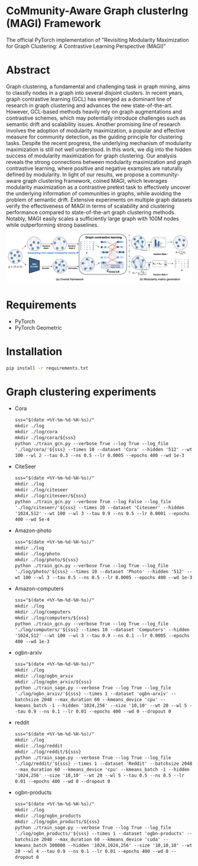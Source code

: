 # CoMmunity-Aware Graph clusterIng (MAGI) Framework
The official PyTorch implementation of "Revisiting Modularity Maximization for Graph Clustering: A Contrastive Learning Perspective (MAGI)"

# Abstract
Graph clustering, a fundamental and challenging task in graph mining, aims to classify nodes in a graph into several disjoint clusters. In recent years, graph contrastive learning (GCL) has emerged as a dominant line of research in graph clustering and advances the new state-of-the-art. However, GCL-based methods heavily rely on graph augmentations and contrastive schemes, which may potentially introduce challenges such as semantic drift and scalability issues. Another promising line of research involves the adoption of modularity maximization, a popular and effective measure for community detection, as the guiding principle for clustering tasks. Despite the recent progress, the underlying mechanism of modularity maximization is still not well understood. In this work, we dig into the hidden success of modularity maximization for graph clustering. Our analysis reveals the strong connections between modularity maximization and graph contrastive learning, where positive and negative examples are naturally defined by modularity. In light of our results, we propose a community-aware graph clustering framework, coined MAGI, which leverages modularity maximization as a contrastive pretext task to effectively uncover the underlying information of communities in graphs, while avoiding the problem of semantic drift. Extensive experiments on multiple graph datasets verify the effectiveness of MAGI in terms of scalability and clustering performance compared to state-of-the-art graph clustering methods. Notably, MAGI easily scales a sufficiently large graph with 100M nodes while outperforming strong baselines.

![framework](framework.png)

# Requirements
* PyTorch
* PyTorch Geometric

# Installation
```bash
pip install -r requirements.txt
```

# Graph clustering experiments

* Cora
  ```
  sss="$(date +%Y-%m-%d-%H-%s)/"
  mkdir ./log
  mkdir ./log/cora
  mkdir ./log/cora/${sss}
  python ./train_gcn.py --verbose True --log True --log_file './log/cora/'${sss} --times 10 --dataset 'Cora' --hidden '512' --wt 100 --wl 2 --tau 0.3 --ns 0.5 --lr 0.0005 --epochs 400 --wd 1e-3
  ```
* CiteSeer
  ```
  sss="$(date +%Y-%m-%d-%H-%s)/"
  mkdir ./log
  mkdir ./log/citeseer
  mkdir ./log/citeseer/${sss}
  python ./train_gcn.py --verbose True --log False --log_file './log/citeseer/'${sss} --times 10 --dataset 'Citeseer' --hidden '1024,512' --wt 100 --wl 3 --tau 0.9 --ns 0.5 --lr 0.0001 --epochs 400 --wd 5e-4
  ```
* Amazon-photo
  ```
  sss="$(date +%Y-%m-%d-%H-%s)/"
  mkdir ./log
  mkdir ./log/photo
  mkdir ./log/photo/${sss}
  python ./train_gcn.py --verbose True --log True --log_file './log/photo/'${sss} --times 10 --dataset 'Photo' --hidden '512' --wt 100 --wl 3 --tau 0.5 --ns 0.5 --lr 0.0005 --epochs 400 --wd 1e-3
  ```
* Amazon-computers
  ```
  sss="$(date +%Y-%m-%d-%H-%s)/"
  mkdir ./log
  mkdir ./log/computers
  mkdir ./log/computers/${sss}
  python ./train_gcn.py --verbose True --log True --log_file './log/computers/'${sss} --times 10 --dataset 'Computers' --hidden '1024,512' --wt 100 --wl 3 --tau 0.9 --ns 0.1 --lr 0.0005 --epochs 400 --wd 1e-3
  ```
* ogbn-arxiv
  ```
  sss="$(date +%Y-%m-%d-%H-%s)/"
  mkdir ./log
  mkdir ./log/ogbn_arxiv
  mkdir ./log/ogbn_arxiv/${sss}
  python ./train_sage.py --verbose True --log True --log_file './log/ogbn_arxiv/'${sss} --times 1 --dataset 'ogbn-arxiv' --batchsize 2048 --max_duration 60 --kmeans_device 'cpu' --kmeans_batch -1 --hidden '1024,256' --size '10,10' --wt 20 --wl 5 --tau 0.9 --ns 0.1 --lr 0.01 --epochs 400 --wd 0 --dropout 0
  ```
* reddit
  ```
  sss="$(date +%Y-%m-%d-%H-%s)/"
  mkdir ./log
  mkdir ./log/reddit
  mkdir ./log/reddit/${sss}
  python ./train_sage.py --verbose True --log True --log_file './log/reddit/'${sss} --times 1 --dataset 'Reddit' --batchsize 2048 --max_duration 60 --kmeans_device 'cpu' --kmeans_batch -1 --hidden '1024,256' --size '10,10' --wt 20 --wl 5 --tau 0.5 --ns 0.5 --lr 0.01 --epochs 400 --wd 0 --dropout 0
  ```
* ogbn-products
  ```
  sss="$(date +%Y-%m-%d-%H-%s)/"
  mkdir ./log
  mkdir ./log/ogbn_products
  mkdir ./log/ogbn_products/${sss}
  python ./train_sage.py --verbose True --log True --log_file './log/ogbn_products/'${sss} --times 1 --dataset 'ogbn-products' --batchsize 2048 --max_duration 60 --kmeans_device 'cuda' --kmeans_batch 300000 --hidden '1024,1024,256' --size '10,10,10' --wt 20 --wl 4 --tau 0.9 --ns 0.1 --lr 0.01 --epochs 400 --wd 0 --dropout 0
  ```



